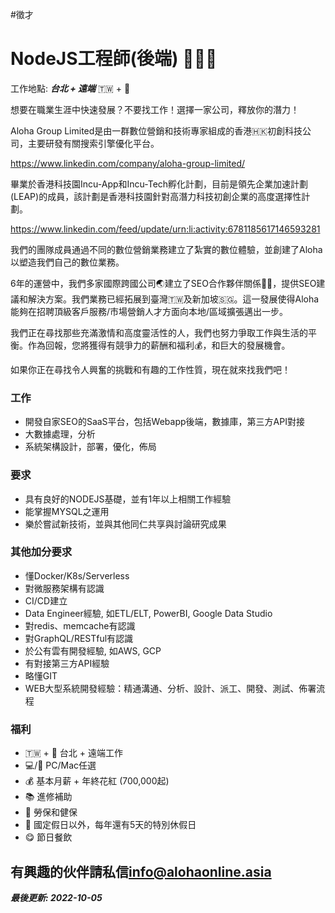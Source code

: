 #徵才

# NodeJS工程師(後端) 👷👷‍♀️
工作地點: **_台北 + 遠端_** 🇹🇼 + 🏡


想要在職業生涯中快速發展？不要找工作！選擇一家公司，釋放你的潛力！

Aloha Group Limited是由一群數位營銷和技術專家組成的香港🇭🇰初創科技公司，主要研發有關搜索引擎優化平台。

<https://www.linkedin.com/company/aloha-group-limited/>

畢業於香港科技園Incu-App和Incu-Tech孵化計劃，目前是領先企業加速計劃(LEAP)的成員，該計劃是香港科技園針對高潛力科技初創企業的高度選擇性計劃。

<https://www.linkedin.com/feed/update/urn:li:activity:6781185617146593281>

我們的團隊成員通過不同的數位營銷業務建立了紮實的數位體驗，並創建了Aloha以塑造我們自己的數位業務。

6年的運營中，我們多家國際跨國公司🌏建立了SEO合作夥伴關係🤝🏼，提供SEO建議和解決方案。我們業務已經拓展到臺灣🇹🇼及新加坡🇸🇬。這一發展使得Aloha能夠在招聘頂級客戶服務/市場營銷人才方面向本地/區域擴張邁出一步。

我們正在尋找那些充滿激情和高度靈活性的人，我們也努力爭取工作與生活的平衡。作為回報，您將獲得有競爭力的薪酬和福利💰，和巨大的發展機會。

如果你正在尋找令人興奮的挑戰和有趣的工作性質，現在就來找我們吧！


### 工作
- 開發自家SEO的SaaS平台，包括Webapp後端，數據庫，第三方API對接
- 大數據處理，分析
- 系統架構設計，部署，優化，佈局

### 要求
- 具有良好的NODEJS基礎，並有1年以上相關工作經驗
- 能掌握MYSQL之運用
- 樂於嘗試新技術，並與其他同仁共享與討論研究成果

### 其他加分要求
- 懂Docker/K8s/Serverless
- 對微服務架構有認識
- CI/CD建立
- Data Engineer經驗, 如ETL/ELT, PowerBI, Google Data Studio
- 對redis、memcache有認識
- 對GraphQL/RESTful有認識
- 於公有雲有開發經驗, 如AWS, GCP
- 有對接第三方API經驗
- 略懂GIT
- WEB大型系統開發經驗：精通溝通、分析、設計、派工、開發、測試、佈署流程

### 福利
- 🇹🇼 + 🏡 台北 + 遠端工作
- 💻/🍎 PC/Mac任選
- 💰 基本月薪 + 年終花紅 (700,000起)
- 📚 進修補助
- 🏥 勞保和健保
- 🧳 國定假日以外，每年還有5天的特別休假日
- 😋 節日餐飲

## 有興趣的伙伴請私信<info@alohaonline.asia>

__*最後更新: 2022-10-05*__
